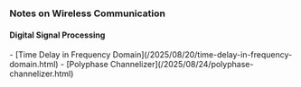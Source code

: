 <h3> Notes on Wireless Communication </h3>

<!---This is a collection of topics on Communication Theory that I’ve been exploring as a hobby.

<object data="https://paulxu.me/assets/pdf_notes/comm_notes.pdf" type="application/pdf" width="700px" height="1500px">
    <embed src="https://paulxu.me/assets/pdf_notes/comm_notes.pdf">
        <p>This browser does not support PDFs. Please download the PDF to view it: <a href="https://paulxu.me/assets/pdf_notes/comm_notes.pdf">Download PDF</a>.</p>
    </embed>
</object>--->

<h4> Digital Signal Processing </h4>
- [Time Delay in Frequency Domain](/2025/08/20/time-delay-in-frequency-domain.html)
- [Polyphase Channelizer](/2025/08/24/polyphase-channelizer.html)
